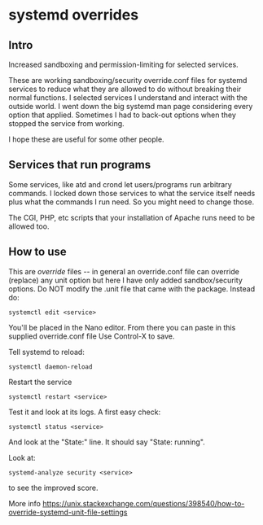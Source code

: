 # systemd overrides

Intro
-----

Increased sandboxing and permission-limiting for selected services.

These are working sandboxing/security override.conf files for systemd services to reduce
what they are allowed to do without breaking their normal functions.
I selected services I understand and interact with the outside world.
I went down the big systemd man page considering every option that applied.
Sometimes I had to back-out options when they stopped the service from working.

I hope these are useful for some other people.

Services that run programs
--------------------------

Some services, like atd and crond let users/programs run arbitrary commands.
I locked down those services to what the service itself needs plus what the commands
I run need.  So you might need to change those.

The CGI, PHP, etc scripts that your installation of Apache runs
need to be allowed too.

How to use
----------

This are *override* files -- in general an override.conf file can override (replace)
any unit option but here I have only added sandbox/security options.
Do NOT modify the <service>.unit file that came with the package.
Instead do:
	
	systemctl edit <service>

You'll be placed in the Nano editor.  From there you can paste in this supplied override.conf file
Use Control-X to save.

Tell systemd to reload:

	systemctl daemon-reload

Restart the service
	
	systemctl restart <service>

Test it and look at its logs.
A first easy check:

	systemctl status <service>

And look at the "State:" line.  It should say "State: running".

Look at:
	
	systemd-analyze security <service>

to see the improved score.

More info
https://unix.stackexchange.com/questions/398540/how-to-override-systemd-unit-file-settings
